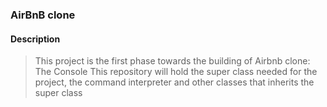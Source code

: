 ### AirBnB clone

#### Description
> This project is the first phase towards the building of Airbnb clone: The Console
> This repository will hold the super class needed for the project,
> the command interpreter and other classes that inherits the super class



